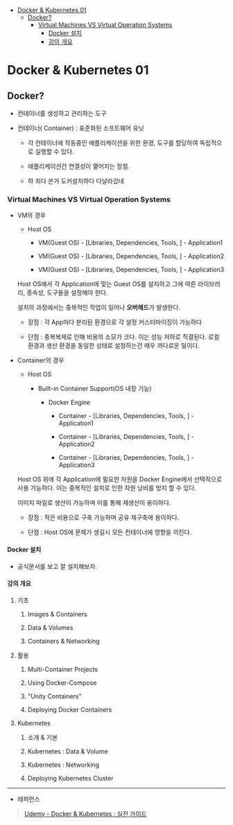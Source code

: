- [Docker \& Kubernetes 01](#docker--kubernetes-01)
  - [Docker?](#docker)
    - [Virtual Machines VS Virtual Operation Systems](#virtual-machines-vs-virtual-operation-systems)
      - [Docker 설치](#docker-설치)
      - [강의 개요](#강의-개요)


# Docker & Kubernetes 01

## Docker?

- 컨테이너를 생성하고 관리하는 도구

- 컨테이너( Container) : 표준화된 소프트웨어 유닛
  
  - 각 컨테이너에 작동중인 애플리케이션을 위한 환경, 도구를 할당하여 독립적으로 실행할 수 있다.
  
  - 애플리케이션간 연결성이 엹어지는 장점.
  
  - 하 죄다 쓴거 도커설치하다 다날라갔네

### Virtual Machines VS Virtual Operation Systems

- VM의 경우
  
  - Host OS
    
    - VM(Guest OS) - [Libraries, Dependencies, Tools, ] - Application1
    
    - VM(Guest OS) - [Libraries, Dependencies, Tools, ] - Application2
    
    - VM(Guest OS) - [Libraries, Dependencies, Tools, ] - Application3
  
  Host OS에서 각 Application에 맞는 Guest OS를 설치하고 그에 따른 라이브러리, 종속성, 도구들을 설정해야 한다.
  
  설치의 과정에서는 중복적인 작업이 일어나 **오버헤드**가 발생한다.
  
  - 장점 : 각 App마다 분리된 환경으로 각 설정 커스터마이징이 가능하다
  
  - 단점 : 중복복제로 인해 비용의 소모가 크다. 이는 성능 저하로 직결된다. 로컬 환경과 생산 환경을 동일한 상태로 설정하는건 매우 까다로운 일이다.

- Container의 경우
  
  - Host OS
    
    - Built-in Container Support(OS 내장 기능)
      
      - Docker Engine
        
        - Container - [Libraries, Dependencies, Tools, ] - Application1
        
        - Container - [Libraries, Dependencies, Tools, ] - Application2
        
        - Container - [Libraries, Dependencies, Tools, ] - Application3
  
  Host OS 위에 각 Application에 필요한 자원을 Docker Engine에서 선택적으로 사용 가능하다. 이는 중복적인 설치로 인한 자원 낭비를 방지 할 수 있다.
  
  이미지 파일로 생산이 가능하며 이를 통해 재생산이 용이하다.
  
  - 장점 : 적은 비용으로 구축 가능하며 공유 재구축에 용이하다.
  
  - 단점 : Host OS에 문제가 생길시 모든 컨테이너에 영향을 끼친다.

#### Docker 설치

- 공식문서를 보고 잘 설치해보자.

#### 강의 개요

1. 기초 
   
   1. Images & Containers
   
   2. Data & Volumes
   
   3. Containers & Networking

2. 활용
   
   1. Multi-Container Projects
   
   2. Using Docker-Compose
   
   3. "Unity Containers"
   
   4. Deploying Docker Containers

3. Kubernetes
   
   1. 소개 & 기본
   
   2. Kubernetes : Data & Volume
   
   3. Kubernetes : Networking
   
   4. Deploying Kubernetes Cluster

---

- 레퍼런스

> [Udemy - Docker & Kubernetes : 실전 가이드](https://www.udemy.com/course/docker-kubernetes-2022/)
